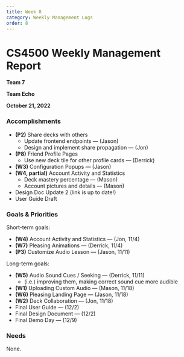 ```yaml
---
title: Week 8
category: Weekly Management Logs
order: 8
---
```


# CS4500 Weekly Management Report

**Team 7**

**Team Echo**

**October 21, 2022**

### Accomplishments

- **(P2)** Share decks with others
  - Update frontend endpoints — (Jason)
  - Design and implement share propagation — (Jon)
- **(P8)** Friend Profile Pages
  - Use new deck tile for other profile cards — (Derrick)
- **(W3)** Configuration Popups — (Jason)
- **(W4, partial)** Account Activity and Statistics
  - Deck mastery percentage — (Mason)
  - Account pictures and details — (Mason)
- Design Doc Update 2 (link is up to date!)
- User Guide Draft

### Goals & Priorities

Short-term goals:
- **(W4)** Account Activity and Statistics — (Jon, 11/4)  
- **(W7)** Pleasing Animations — (Derrick, 11/4)
- **(P3)** Customize Audio Lesson — (Jason, 11/11)

Long-term goals:
- **(W5)** Audio Sound Cues / Seeking — (Derrick, 11/11)
  - (i.e.) improving them, making correct sound cue more audible
- **(W1)** Uploading Custom Audio — (Mason, 11/18)
- **(W6)** Pleasing Landing Page — (Jason, 11/18)
- **(W2)** Deck Collaboration — (Jon, 11/18)
- Final User Guide — (12/2)
- Final Design Document — (12/2)
- Final Demo Day — (12/9)

### Needs

None.